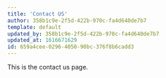 ```yaml
---
title: 'Contact US'
author: 358b1c9e-2f5d-422b-970c-fa4d640de7b7
template: default
updated_by: 358b1c9e-2f5d-422b-970c-fa4d640de7b7
updated_at: 1616671629
id: 659a4cee-0296-4050-90bc-376f8b6cadd3
---
```

This is the contact us page.